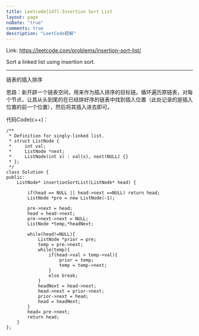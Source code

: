 ```yaml
---
title: Leetcode[147]-Insertion Sort List
layout: page
noDate: "true"
comments: true
description: "LeetCode题解" 
---
```

<article class="post post-type-normal" itemscope="" itemtype="http://schema.org/Article" style="opacity: 1; transform: translateY(0px);">

Link: https://leetcode.com/problems/insertion-sort-list/

Sort a linked list using insertion sort.

----
链表的插入排序

思路：新开辟一个链表空间，用来作为插入排序的目标链。循环遍历原链表，对每个节点，让其从头到尾的在已经排好序的链表中找到插入位置（此处记录的是插入位置的前一个位置），然后将其插入进去即可。

代码Code(c++)：

```
/**
 * Definition for singly-linked list.
 * struct ListNode {
 *     int val;
 *     ListNode *next;
 *     ListNode(int x) : val(x), next(NULL) {}
 * };
 */
class Solution {
public:
    ListNode* insertionSortList(ListNode* head) {
        
        if(head == NULL || head->next ==NULL) return head;
        ListNode *pre = new ListNode(-1);
    
        pre->next = head;
        head = head->next;
        pre->next->next = NULL;
        ListNode *temp,*headNext;
    
        while(head!=NULL){
            ListNode *prior = pre;
            temp = pre->next;
            while(temp){
                if(head->val > temp->val){
                    prior = temp;
                    temp = temp->next;
                }
                else break;
            }
            headNext = head->next;
            head->next = prior->next;
            prior->next = head;
            head = headNext;
        }
        head= pre->next;
        return head;
    }
};
```


</article>
